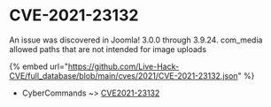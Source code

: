 # CVE-2021-23132

An issue was discovered in Joomla! 3.0.0 through 3.9.24. com_media allowed paths that are not intended for image uploads

{% embed url="https://github.com/Live-Hack-CVE/full_database/blob/main/cves/2021/CVE-2021-23132.json" %}


* CyberCommands ~> [CVE2021-23132](https://zeste.alice-snow.ru/2021/database/cve-2021-23132/cve2021-23132-cybercommands)